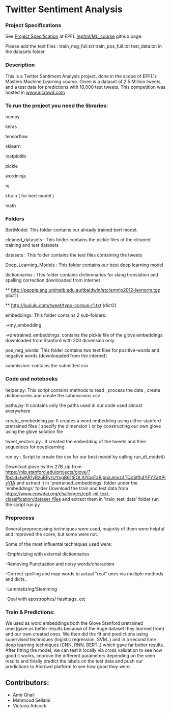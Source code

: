 # Twitter Sentiment Analysis


### Project Specifications

See [Project Specification](https://github.com/epfml/ML_course/tree/master/projects/project2/project_text_classification) at EPFL [/epfml/ML_course](https://github.com/epfml/ML_course) github page.


Please add the text files : train_neg_full.txt train_pos_full.txt test_data.txt in the datasets folder


### Description

This is a Twitter Sentiment Analysis project, done in the scope of EPFL's Masters Machine Learning course.
Given is a dataset of 2.5 Million tweets, and a test data for predictions with 10,000 test tweets.
This competition was hosted in www.aicrowd.com

### To run the project you need the libraries:

numpy

keras

tensorflow

sklearn

matplotlib

pickle

wordninja

re

ktrain ( for bert model ) 

math

### Folders

BertModel: This folder contains our already trained bert model.

cleaned_datasets : This folder contains the pickle files of the cleaned training and test datasets

datasets : This folder contains the text files containing the tweets

Deep_Learning_Models : This folder contains our best deep learning model 

dictionnaries : This folder contains dictionnaries for slang translation and spelling correction downloaded from internet

** http://people.eng.unimelb.edu.au/tbaldwin/etc/emnlp2012-lexnorm.tgz (dict1)

** http://luululu.com/tweet/typo-corpus-r1.txt (dict2)

embeddings: This folder contains 2 sub-folders:

->my_embedding 

->pretrained_embeddings: contains the pickle file of the glove embeddings downloaded from Stanford with 200 dimension only 

pos_neg_words: This folder contains two text files for positive-words and negative words (downloeaded from the internet)

submission:  contains the submitted csv

### Code and notebooks

helper.py: This script contains methods to read , process the data , create dictionnaries and create the submissions csv

paths.py: It contains only the paths used in our code used almost everywhere 

create_emebedding.py: It creates a word embedding using either stanford pretrained files ( specify the dimension ) or by constructing our own glove using the glove solution file

tweet_vectors.py : It created the embedding of the tweets and their sequences for deeplearning 

run.py : Script to create the csv for our best model by calling run_dl_model()


Download glove.twitter.27B.zip from https://nlp.stanford.edu/projects/glove/?fbclid=IwAR1yRzuBFvrUYngB61tEOLXlYoqTaBjbnzJmxz4TQcSIfh4YFYZaXPIyYfA and extract it in 'pretrained_embeddings' folder under the 'embeddings' folder
Download the train and test data from https://www.crowdai.org/challenges/epfl-ml-text-classification/dataset_files and extract them in 'train_test_data' folder
run the script run.py

### Preprocess
Several preprocessing techniques were used, majority of them were helpful and improved the score, but some were not.

Some of the most influental techniques used were:

-Emphisizing with external dictionnaries

-Removing Punctuation and noisy words/characters

-Correct spelling and map words to actual "real" ones via multiple methods and dicts..

-Lemmatizing/Stemming

-Deal with apostrophes/ hashtags..etc


### Train & Predictions:

We used as word embeddings both the Glove Stanford pretrained ones(gave us better results because of the huge dataset they learned from) 
and our own created ones. We then did the fit and predictions using supervised techniques (logistic regression, SVM..) 
and in a second time deep learning techniques (CNN, RNN, BERT..) which gave far better results.
After fitting the model, we can test it locally via cross validation to see how good it works, 
improve the different parameters depending on the seen results and finally predict the labels on the test data 
and push our predictions to AIcrowd platform to see how good they were.


## Contributors:
+ Amir Ghali
+ Mahmoud Sellami
+ Victoria Adcock
